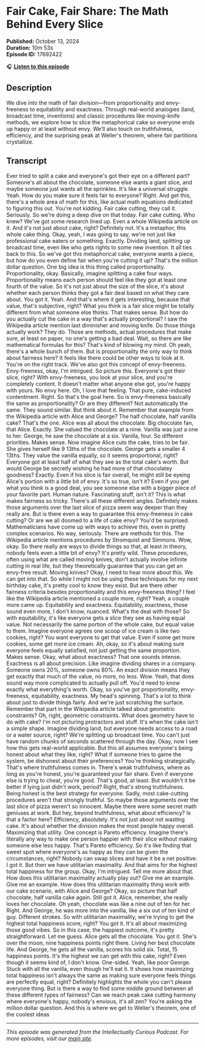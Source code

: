 # Fair Cake, Fair Share: The Math Behind Every Slice

**Published:** October 13, 2024  
**Duration:** 10m 53s  
**Episode ID:** 17692422

🎧 **[Listen to this episode](https://intellectuallycurious.buzzsprout.com/2529712/episodes/17692422-fair-cake-fair-share-the-math-behind-every-slice)**

## Description

We dive into the math of fair division—from proportionality and envy-freeness to equitability and exactness. Through real-world analogies (land, broadcast time, inventions) and classic procedures like moving-knife methods, we explore how to slice the metaphorical cake so everyone ends up happy or at least without envy. We’ll also touch on truthfulness, efficiency, and the surprising peak at Weller's theorem, where fair partitions crystallize.

## Transcript

Ever tried to split a cake and everyone's got their eye on a different part? Someone's all about the chocolate, someone else wants a giant slice, and maybe someone just wants all the sprinkles. It's like a universal struggle. Yeah. How do you make sure it feels fair to everyone? Right. And get this, there's a whole area of math for this, like actual math equations dedicated to figuring this out. You're not kidding. Fair cake cutting, they call it. Seriously. So we're doing a deep dive on that today. Fair cake cutting. Who knew? We've got some research lined up. Even a whole Wikipedia article on it. And it's not just about cake, right? Definitely not. It's a metaphor, this whole cake thing. Okay, yeah, I was going to say, we're not just like professional cake eaters or something. Exactly. Dividing land, splitting up broadcast time, even like who gets rights to some new invention. It all ties back to this. So we've got this metaphorical cake, everyone wants a piece, but how do you even define fair when you're cutting it up? That's the million dollar question. One big idea is this thing called proportionality. Proportionality, okay. Basically, imagine splitting a cake four ways. Proportionality means each person should feel like they got at least one fourth of the value. So it's not just about the size of the slice, it's about whether each person thinks they got a fair deal based on what they care about. You got it. Yeah. And that's where it gets interesting, because that value, that's subjective, right? What you think is a fair slice might be totally different from what someone else thinks. That makes sense. But how do you actually cut the cake in a way that's actually proportional? I saw the Wikipedia article mention last diminisher and moving knife. Do those things actually work? They do. Those are methods, actual procedures that make sure, at least on paper, no one's getting a bad deal. Wait, so there are like mathematical formulas for this? That's kind of blowing my mind. Oh yeah, there's a whole bunch of them. But is proportionality the only way to think about fairness here? It feels like there could be other ways to look at it. You're on the right track. We've also got this concept of envy-freeness. Envy-freeness, okay, I'm intrigued. So picture this. Everyone's got their slice, right? With envy-freeness, you look at your slice, and you're completely content. It doesn't matter what anyone else got, you're happy with yours. No envy here. Oh, I love that feeling. That pure, cake-induced contentment. Right. So that's the goal here. So is envy-freeness basically the same as proportionality? Or are they different? Not automatically the same. They sound similar. But think about it. Remember that example from the Wikipedia article with Alice and George? The half chocolate, half vanilla cake? That's the one. Alice was all about the chocolate. Big chocolate fan, that Alice. Exactly. She valued the chocolate at a nine. Vanilla was just a one to her. George, he saw the chocolate at a six. Vanilla, four. So different priorities. Makes sense. Now imagine Alice cuts the cake, tries to be fair. She gives herself like 9 13ths of the chocolate. George gets a smaller 4 13ths. They value the vanilla equally, so it seems proportional, right? Everyone got at least half of what they see as the total cake's worth. But would George be secretly wishing he had more of that chocolatey goodness? Exactly. Even if his slice is fair overall, he might still be eyeing Alice's portion with a little bit of envy. It's so true, isn't it? Even if you get what you think is a good deal, you see someone else with a bigger piece of your favorite part. Human nature. Fascinating stuff, isn't it? This is what makes fairness so tricky. There's all these different angles. Definitely makes those arguments over the last slice of pizza seem way deeper than they really are. But is there even a way to guarantee this envy-freeness in cake cutting? Or are we all doomed to a life of cake envy? You'd be surprised. Mathematicians have come up with ways to achieve this, even in pretty complex scenarios. No way, seriously. There are methods for this. The Wikipedia article mentions procedures by Stromquist and Simmons. Wow, okay. So there really are ways to divide things so that, at least in theory, nobody feels even a little bit of envy? It's pretty wild. These procedures, often using what are called moving knives, don't actually involve infinite cutting in real life, but they theoretically guarantee that you can get an envy-free result. Moving knives? Okay, I need to hear more about this. We can get into that. So while I might not be using these techniques for my next birthday cake, it's pretty cool to know they exist. But are there other fairness criteria besides proportionality and this envy-freeness thing? I feel like the Wikipedia article mentioned a couple more, right? Yeah, a couple more came up. Equitability and exactness. Equitability, exactness, those sound even more, I don't know, nuanced. What's the deal with those? So with equitability, it's like everyone gets a slice they see as having equal value. Not necessarily the same portion of the whole cake, but equal value to them. Imagine everyone agrees one scoop of ice cream is like two cookies, right? You want everyone to get that value. Even if some get more cookies, some get more ice cream. Ah, okay, so it's about making sure everyone feels equally satisfied, not just getting the same proportion. Makes sense. Okay, what about exactness? That one sounds intense. Exactness is all about precision. Like imagine dividing shares in a company. Someone owns 20%, someone owns 80%. An exact division means they get exactly that much of the value, no more, no less. Wow. Yeah, that does sound way more complicated to actually pull off. You'd need to know exactly what everything's worth. Okay, so you've got proportionality, envy-freeness, equitability, exactness. My head's spinning. That's a lot to think about just to divide things fairly. And we're just scratching the surface. Remember that part in the Wikipedia article talked about geometric constraints? Oh, right, geometric constraints. What does geometry have to do with cake? I'm not picturing protractors and stuff. It's when the cake isn't a simple shape. Imagine dividing land, but everyone needs access to a road or a water source, right? We're splitting up broadcast time. You can't just have random chunks of seconds scattered through the day. Okay, now I see how this gets real-world applicable. But this all assumes everyone's being honest about what they like, right? What if someone tries to game the system, be dishonest about their preferences? You're thinking strategically. That's where truthfulness comes in. There's weak truthfulness, where as long as you're honest, you're guaranteed your fair share. Even if everyone else is trying to cheat, you're good. That's good, at least. But wouldn't it be better if lying just didn't work, period? Right, that's strong truthfulness. Being honest is the best strategy for everyone. Sadly, most cake-cutting procedures aren't that strongly truthful. So maybe those arguments over the last slice of pizza weren't so innocent. Maybe there were some secret math geniuses at work. But hey, beyond truthfulness, what about efficiency? Is that a factor here? Efficiency, absolutely. It's not just about not wasting cake. It's about whether the division makes the most people happy overall. Maximizing that utility. One concept is Pareto efficiency. Imagine there's literally any way to make one person happier with their slice without making someone else less happy. That's Pareto efficiency. So it's like finding that sweet spot where everyone's as happy as they can be given the circumstances, right? Nobody can swap slices and have it be a net positive. I got it. But then we have utilitarian maximality. And that aims for the highest total happiness for the group. Okay, I'm intrigued. Tell me more about that. How does this utilitarian maximality actually play out? Give me an example. Give me an example. How does this utilitarian maximality thing work with our cake scenario, with Alice and George? Okay, so picture that half chocolate, half vanilla cake again. Still got it. Alice, remember, she really loves her chocolate. Oh yeah, chocolate was like a nine out of ten for her. Right. And George, he was more into the vanilla, like a six out of ten kind of guy. Different strokes. So with utilitarian maximality, we're trying to get the highest total happiness score, right? You got it. It's all about maximizing those good vibes. So in this case, the happiest outcome, it's pretty straightforward. Let me guess. Alice gets all the chocolate. You got it. She's over the moon, nine happiness points right there. Living her best chocolate life. And George, he gets all the vanilla, scores his solid six. Total, 15 happiness points. It's the highest we can get with this cake, right? Even though it seems kind of, I don't know. One-sided. Yeah, like poor George. Stuck with all the vanilla, even though he'll eat it. It shows how maximizing total happiness isn't always the same as making sure everyone feels things are perfectly equal, right? Definitely highlights the whole you can't please everyone thing. But is there a way to find some middle ground between all these different types of fairness? Can we reach peak cake cutting harmony where everyone's happy, nobody's envious, it's all zen? You're asking the million dollar question. And this is where we get to Weller's theorem, one of the coolest ideas

---
*This episode was generated from the Intellectually Curious Podcast. For more episodes, visit our [main site](https://intellectuallycurious.buzzsprout.com).*

